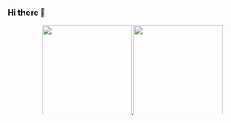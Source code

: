 ### Hi there 👋

<div align="center">
  <a href="https://github.com/OPauloss">
  <img height="180em" src="https://github-readme-stats.vercel.app/api?username=OPauloss&show_icons=true&theme=dracula&include_all_commits=true&count_private=true"/>
  <img height="180em" src="https://github-readme-stats.vercel.app/api/top-langs/?username=OPauloss&layout=compact&langs_count=7&theme=dracula"/>
</div>

<!--
**OPauloss/OPauloss** is a ✨ _special_ ✨ repository because its `README.md` (this file) appears on your GitHub profile.

Here are some ideas to get you started:-->
